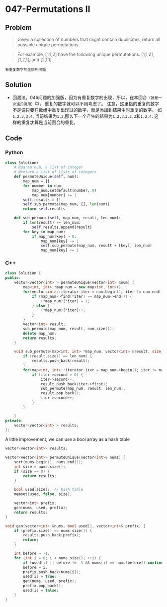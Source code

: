 # 047-Permutations II

## Problem

> Given a collection of numbers that might contain duplicates, return all possible unique permutations.

> For example,
[1,1,2] have the following unique permutations:
[1,1,2], [1,2,1], and [2,1,1].

    有重复数字的全排列问题

## Solution

- 回溯法。046问题的加强版，因为有重复数字的出现，所以，在本回合`（就是一次递归调用）`中，
重复的数字就可以不用考虑了。
注意，这里指的重复的数字不是说只要在数组中重复出现过的数字，而是添加到结果中时重复的数字。
如`1,2,3,3,4`, 当前结果为`1,2`,那么下一个产生的结果为`1,2,3`,`1,2,3`和`1,2,4`.
这样的重复才算是当前回合的重复。

## Code

### Python

```python
class Solution:
    # @param num, a list of integer
    # @return a list of lists of integers
    def permuteUnique(self, num):
        map_num = {}
        for number in num:
            map_num.setdefault(number, 0)
            map_num[number] += 1
        self.results = []
        self.sub_permute(map_num, [], len(num))
        return self.results

    def sub_permute(self, map_num, result, len_num):
        if len(result) == len_num:
            self.results.append(result)
        for key in map_num:
            if map_num[key] > 0:
                map_num[key] -= 1
                self.sub_permute(map_num, result + [key], len_num)
                map_num[key] += 1
```

### C++

```cpp
class Solution {
public:
    vector<vector<int> > permuteUnique(vector<int> &num) {
		map<int, int> *map_num = new map<int, int>();
		for(vector<int>::iterator iter = num.begin(); iter != num.end(); iter++) {
			if (map_num->find(*iter) == map_num->end()) {
				(*map_num)[*iter] = 1;
			} else {
				(*map_num)[*iter]++;
			}
		}
		vector<int> result;
		sub_permute(map_num, result, num.size());
		delete map_num;
		return results;
    }

	void sub_permute(map<int, int> *map_num, vector<int> &result, size_t len_num) {
		if (result.size() == len_num) {
			results.push_back(result);
		}
		for(map<int, int>::iterator iter = map_num->begin(); iter != map_num->end(); iter++) {
			if (iter->second > 0) {
				iter->second--;
				result.push_back(iter->first);
				sub_permute(map_num, result, len_num);
				result.pop_back();
				iter->second++;
			}
		}

	}
private:
	vector<vector<int> > results;
};

```

A little improvement, we can use a bool array as a hash table

```cpp
vector<vector<int>> results;

vector<vector<int>> permuteUnique(vector<int>& nums) {
    sort(nums.begin(), nums.end());
    int size = nums.size();
    if (size == 0) {
        return results;
    }

    bool used[size];  // hash table
    memset(used, false, size);

    vector<int> prefix;
    gen(nums, used, prefix);
    return results;
}

void gen(vector<int> &nums, bool used[], vector<int>& prefix) {
    if (prefix.size() == nums.size()) {
        results.push_back(prefix);
        return;
    }

    int before = -1;
    for (int i = 0; i < nums.size(); ++i) {
        if (used[i] || before != -1 && nums[i] == nums[before]) continue;
        before = i;
        prefix.push_back(nums[i]);
        used[i] = true;
        gen(nums, used, prefix);
        prefix.pop_back();
        used[i] = false;
    }
}
```

